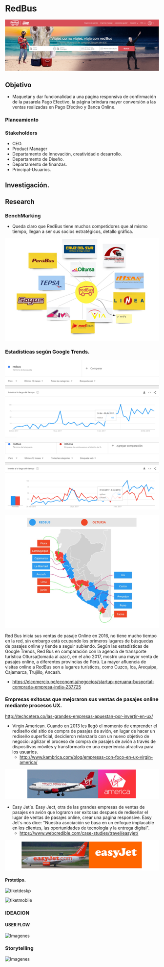 
# RedBus

![Imagenes](img/pantallainicio.png) 


## Objetivo
- Maquetar y dar funcionalidad a una página responsiva de confirmación de la pasarela Pago Efectivo, la página brindara mayor conversión a las ventas realizadas en Pago Efectivo y Banca Online.

### Planeamiento
### Stakeholders
- CEO.
- Product Manager
- Departamento de Innovación, creatividad o desarrollo.
- Departamento de Diseño.
- Departamento de finanzas.
- Principal-Usuarios.

## Investigación.
## Research
### BenchMarking
- Queda claro que RedBus tiene muchos competidores que al mismo tiempo, llegan a ser sus socios estratégicos, detallo gráfica.

![Imagenes](img/plantllabechmarking.jpg) 

### Estadísticas según Google Trends.

![Imagenes](img/estadisticaRedBus.png) 

![Imagenes](img/estadisticaRedBusvsOltursa.png) 

![Imagenes](img/comparativasRedBusvsOltursa.jpg) 

Red Bus inicia sus ventas de pasaje Online en 2016, no tiene mucho tiempo en la red, sin embargo está ocupando los primeros lugares de búsquedas de pasajes online y tiende a seguir subiendo. Según las estadísticas de Google Trends, Red Bus en comparación con la agencia de transporte turística Oltursa(tomada al azar), en el año  2017, mostro una mayor venta de pasajes online, a diferentes provincias de Perú. La mayor afluencia de visitas online a RedBus son a lugares turísticos, como Cuzco, Ica, Arequipa, Cajamarca, Trujillo, Ancash.
- https://elcomercio.pe/economia/negocios/startup-peruana-busportal-comprada-empresa-india-237725

### Empresas exitosas que mejoraron sus ventas de pasajes online mediante procesos UX.
http://techcetera.co/las-grandes-empresas-apuestan-por-invertir-en-ux/

- Virgin American.
    Cuando en 2013 les llegó el momento de emprender el rediseño del sitio de compra de pasajes de avión, en lugar de hacer un rediseño superficial, decidieron relanzarlo con un nuevo objetivo de negocio: agilizar el proceso de compra de pasajes de avión a través de dispositivos móviles y transformarlo en una experiencia atractiva para los usuarios. 
   - http://www.kambrica.com/blog/empresas-con-foco-en-ux-virgin-america/

![Imagenes](img/virgin1.png) 

- Easy Jet`s.
    Easy Ject, otra de las grandes empresas de ventas de pasajes en avión que lograron ser exitosas despues de rediseñar el lugar de ventas de pasajes online, crear una pagina responsive. Easy Jet´s nos dice: "Nuestra asociación se basa en un enfoque implacable en los clientes, las oportunidades de tecnología y la entrega digital".
    - https://www.webcredible.com/case-studies/travel/easyjet/

![Imagenes](img/easyjets.png) 

#### Prototipo.
![tiketdeskp](https://user-images.githubusercontent.com/32305619/38170679-181bfc1e-3551-11e8-83db-a4f2edc36958.png)

![tiketmobile](https://user-images.githubusercontent.com/32305619/38170702-84919dcc-3551-11e8-8017-64291c9edc4d.png)

### IDEACION

#### USER FLOW
![Imagenes](userpersona1.png) 

### Storytelling
![Imagenes](historia.png) 





